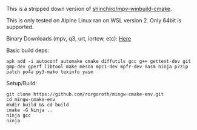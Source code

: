This is a stripped down version of [shinchiro/mpv-winbuild-cmake](https://github.com/shinchiro/mpv-winbuild-cmake).

This is only tested on Alpine Linux ran on WSL version 2.
Only 64bit is supported.

Binary Downloads (mpv, q3, urt, iortcw, etc): [Here](https://drive.google.com/drive/folders/11TdCAm7zYMD_QK7xvkwBo-tb7ezs-cbD)

Basic build deps:
```
apk add -i autoconf automake cmake diffutils gcc g++ gettext-dev git gmp-dev gperf libtool make meson mpc1-dev mpfr-dev nasm ninja p7zip patch po4a py3-mako texinfo yasm
```

Setup/Build:
```
git clone https://github.com/rorgoroth/mingw-cmake-env.git
cd mingw-cmake-env
mkdir build && cd build
cmake -G Ninja ..
ninja gcc
ninja
```
